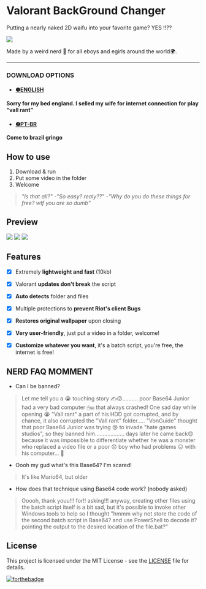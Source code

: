 # Valorant BackGround Changer
Putting a nearly naked 2D waifu into your favorite game? YES !!??

![](https://i.imgur.com/0OPYCR8.png)

Made by a weird nerd 🐒 for all eboys and egirls around the world🌍.

------------

### DOWNLOAD OPTIONS

- #### [❶ENGLISH](https://github.com/pintoso/VBG-Changer/releases/latest/download/VGB-Changer.bat)
**Sorry for my bed england. I selled my wife for internet connection for play “vall rant”**


- #### [❷PT-BR](https://github.com/pintoso/VBG-Changer/releases/download/1.0!/VGB-Changer.bat)
**Come to brazil gringo**

## How to use
1. Download & run
2. Put some video in the folder
3. Welcome

>  _"Is that all?"  -"So easy? realy??"  -"Why do you do these things for free? wtf you are so dumb"_

## Preview
![](https://i.imgur.com/1ocw7Pg.png) ![](https://i.imgur.com/LaIwuWV.png) ![](https://i.imgur.com/P2TyZ1x.png)

## Features
- [x] Extremely **lightweight and fast** (10kb)
- [x] Valorant **updates don't break** the script
- [x] **Auto detects** folder and files
- [x] Multiple protections to **prevent Riot's client Bugs**
- [x] **Restores original wallpaper** upon closing
- [x] **Very user-friendly**, just put a video in a folder, welcome!
- [x] **Customize whatever you want**, it's a batch script, you're free, the internet is free!


## NERD FAQ MOMMENT
- Can I be banned?
>  Let me tell you a 😭 touching story ✍😖.......... poor Base64 Junior had a very bad computer 🖱⌨ that always crashed! One sad day while opening 😭 "Vall rant" a part of his HDD got corrupted, and by chance, it also corrupted the "Vall rant" folder..... "VonGuide" thought that poor Base64 Junior was trying 😢 to invade "hate games studios", so they banned him................... days later he came back😍 because it was impossible to differentiate whether he was a monster who replaced a video file or a poor 😞 boy who had problems ☹ with his computer... 💾

- Oooh my gud what's this Base64? I'm scared!
> It's like Mario64, but older

- How does that technique using Base64 code work? (nobody asked)
> Ooooh, thank youu!!! for!! asking!!! anyway, creating other files using the batch script itself is a bit sad, but it's possible to invoke other Windows tools to help so I thought "hmmm why not store the code of the second batch script in Base64? and use PowerShell to decode it? pointing the output to the desired location of the file.bat?"

## License
This project is licensed under the MIT License - see the [LICENSE](LICENSE) file for details.

[![forthebadge](https://forthebadge.com/images/badges/built-with-love.svg)](https://forthebadge.com)
